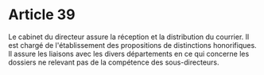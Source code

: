 # Article 39

Le cabinet du directeur assure la réception et la distribution du courrier. Il est chargé de l'établissement des propositions de distinctions honorifiques. Il assure les liaisons avec les divers départements en ce qui concerne les dossiers ne relevant pas de la compétence des sous-directeurs.

